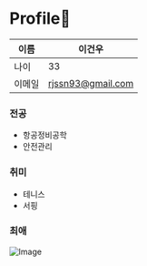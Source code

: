 # Profile👺

| 이름 | 이건우 |
|---|---|
| 나이 | 33 |
| 이메일 | rjssn93@gmail.com |

### 전공
- 항공정비공학
- 안전관리

### 취미
- 테니스
- 서핑

### 최애
![Image](https://github.com/user-attachments/assets/7f698ea8-1511-425a-8fb1-860a73952135)





